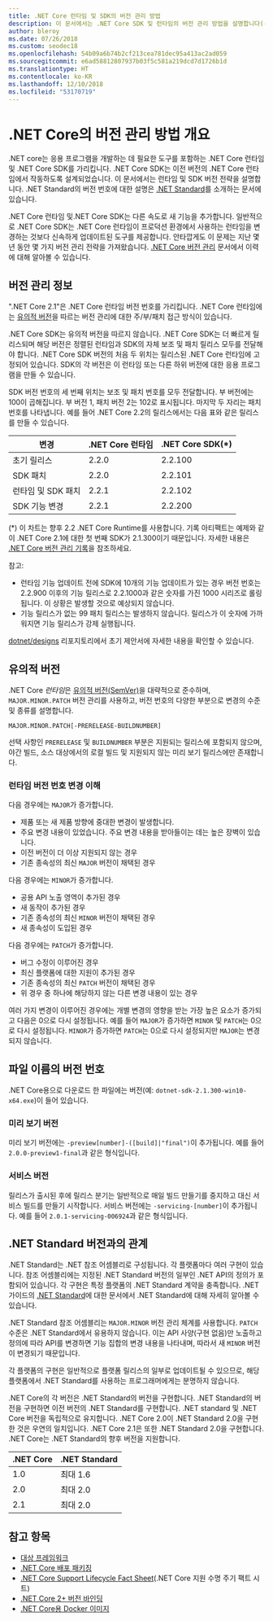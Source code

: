 ```yaml
---
title: .NET Core 런타임 및 SDK의 버전 관리 방법
description: 이 문서에서는 .NET Core SDK 및 런타임의 버전 관리 방법을 설명합니다(유의적 버전과 유사함).
author: bleroy
ms.date: 07/26/2018
ms.custom: seodec18
ms.openlocfilehash: 54b09a6b74b2cf213cea781dec95a413ac2ad059
ms.sourcegitcommit: e6ad58812807937b03f5c581a219dcd7d1726b1d
ms.translationtype: HT
ms.contentlocale: ko-KR
ms.lasthandoff: 12/10/2018
ms.locfileid: "53170719"
---
```

# <a name="overview-of-how-net-core-is-versioned"></a>.NET Core의 버전 관리 방법 개요

.NET core는 응용 프로그램을 개발하는 데 필요한 도구를 포함하는 .NET Core 런타임 및 .NET Core SDK를 가리킵니다. .NET Core SDK는 이전 버전의 .NET Core 런타임에서 작동하도록 설계되었습니다. 이 문서에서는 런타임 및 SDK 버전 전략을 설명합니다. .NET Standard의 버전 번호에 대한 설명은 [.NET Standard](../../standard/net-standard.md#net-implementation-support)를 소개하는 문서에 있습니다.

.NET Core 런타임 및.NET Core SDK는 다른 속도로 새 기능을 추가합니다. 일반적으로 .NET Core SDK는 .NET Core 런타임이 프로덕션 환경에서 사용하는 런타임을 변경하는 것보다 신속하게 업데이트된 도구를 제공합니다. 안타깝게도 이 문제는 지난 몇 년 동안 몇 가지 버전 관리 전략을 가져왔습니다. [.NET Core 버전 관리](version-history.md) 문서에서 이력에 대해 알아볼 수 있습니다.

## <a name="versioning-details"></a>버전 관리 정보

".NET Core 2.1"은 .NET Core 런타임 버전 번호를 가리킵니다. .NET Core 런타임에는 [유의적 버전](#semantic-versioning)을 따르는 버전 관리에 대한 주/부/패치 접근 방식이 있습니다.

.NET Core SDK는 유의적 버전을 따르지 않습니다. .NET Core SDK는 더 빠르게 릴리스되며 해당 버전은 정렬된 런타임과 SDK의 자체 보조 및 패치 릴리스 모두를 전달해야 합니다. .NET Core SDK 버전의 처음 두 위치는 릴리스된 .NET Core 런타임에 고정되어 있습니다. SDK의 각 버전은 이 런타임 또는 다른 하위 버전에 대한 응용 프로그램을 만들 수 있습니다.

SDK 버전 번호의 세 번째 위치는 보조 및 패치 번호를 모두 전달합니다. 부 버전에는 100이 곱해집니다. 부 버전 1, 패치 버전 2는 102로 표시됩니다. 마지막 두 자리는 패치 번호를 나타냅니다. 예를 들어 .NET Core 2.2의 릴리스에서는 다음 표와 같은 릴리스를 만들 수 있습니다.

| 변경                | .NET Core 런타임 | .NET Core SDK(*) |
|-----------------------|-------------------|-------------------|
| 초기 릴리스       | 2.2.0             | 2.2.100           |
| SDK 패치             | 2.2.0             | 2.2.101           |
| 런타임 및 SDK 패치 | 2.2.1             | 2.2.102           |
| SDK 기능 변경    | 2.2.1             | 2.2.200           |

(\*) 이 차트는 향후 2.2 .NET Core Runtime를 사용합니다. 기록 아티팩트는 예제와 같이 .NET Core 2.1에 대한 첫 번째 SDK가 2.1.300이기 때문입니다. 자세한 내용은 [.NET Core 버전 관리 기록](version-history.md)을 참조하세요.

참고:

* 런타임 기능 업데이트 전에 SDK에 10개의 기능 업데이트가 있는 경우 버전 번호는 2.2.900 이후의 기능 릴리스로 2.2.1000과 같은 숫자를 가진 1000 시리즈로 롤링됩니다. 이 상황은 발생할 것으로 예상되지 않습니다.
* 기능 릴리스가 없는 99 패치 릴리스는 발생하지 않습니다. 릴리스가 이 숫자에 가까워지면 기능 릴리스가 강제 실행됩니다.

[dotnet/designs](https://github.com/dotnet/designs/pull/29) 리포지토리에서 초기 제안서에 자세한 내용을 확인할 수 있습니다.

## <a name="semantic-versioning"></a>유의적 버전

.NET Core *런타임*은 [유의적 버전(SemVer)](https://semver.org/)을 대략적으로 준수하며, `MAJOR.MINOR.PATCH` 버전 관리를 사용하고, 버전 번호의 다양한 부분으로 변경의 수준 및 종류를 설명합니다.

```
MAJOR.MINOR.PATCH[-PRERELEASE-BUILDNUMBER]
```

선택 사항인 `PRERELEASE` 및 `BUILDNUMBER` 부분은 지원되는 릴리스에 포함되지 않으며, 야간 빌드, 소스 대상에서의 로컬 빌드 및 지원되지 않는 미리 보기 릴리스에만 존재합니다.

### <a name="understand-runtime-version-number-changes"></a>런타임 버전 번호 변경 이해

다음 경우에는 `MAJOR`가 증가합니다.

* 제품 또는 새 제품 방향에 중대한 변경이 발생합니다.
* 주요 변경 내용이 있었습니다. 주요 변경 내용을 받아들이는 데는 높은 장벽이 있습니다.
* 이전 버전이 더 이상 지원되지 않는 경우
* 기존 종속성의 최신 `MAJOR` 버전이 채택된 경우

다음 경우에는 `MINOR`가 증가합니다.

* 공용 API 노출 영역이 추가된 경우
* 새 동작이 추가된 경우
* 기존 종속성의 최신 `MINOR` 버전이 채택된 경우
* 새 종속성이 도입된 경우

다음 경우에는 `PATCH`가 증가합니다.

* 버그 수정이 이루어진 경우
* 최신 플랫폼에 대한 지원이 추가된 경우
* 기존 종속성의 최신 `PATCH` 버전이 채택된 경우
* 위 경우 중 하나에 해당하지 않는 다른 변경 내용이 있는 경우

여러 가지 변경이 이루어진 경우에는 개별 변경의 영향을 받는 가장 높은 요소가 증가되고 다음은 0으로 다시 설정됩니다. 예를 들어 `MAJOR`가 증가하면 `MINOR` 및 `PATCH`는 0으로 다시 설정됩니다. `MINOR`가 증가하면 `PATCH`는 0으로 다시 설정되지만 `MAJOR`는 변경되지 않습니다.

## <a name="version-numbers-in-file-names"></a>파일 이름의 버전 번호

.NET Core용으로 다운로드 한 파일에는 버전(예: `dotnet-sdk-2.1.300-win10-x64.exe`)이 들어 있습니다.

### <a name="preview-versions"></a>미리 보기 버전

미리 보기 버전에는 `-preview[number]-([build]|"final")`이 추가됩니다. 예를 들어 `2.0.0-preview1-final`과 같은 형식입니다.

### <a name="servicing-versions"></a>서비스 버전

릴리스가 출시된 후에 릴리스 분기는 일반적으로 매일 빌드 만들기를 중지하고 대신 서비스 빌드를 만들기 시작합니다. 서비스 버전에는 `-servicing-[number]`이 추가됩니다. 예를 들어 `2.0.1-servicing-006924`과 같은 형식입니다.

## <a name="relationship-to-net-standard-versions"></a>.NET Standard 버전과의 관계

.NET Standard는 .NET 참조 어셈블리로 구성됩니다. 각 플랫폼마다 여러 구현이 있습니다. 참조 어셈블리에는 지정된 .NET Standard 버전의 일부인 .NET API의 정의가 포함되어 있습니다. 각 구현은 특정 플랫폼의 .NET Standard 계약을 충족합니다. .NET 가이드의 [.NET Standard](../../standard/net-standard.md)에 대한 문서에서 .NET Standard에 대해 자세히 알아볼 수 있습니다.

.NET Standard 참조 어셈블리는 `MAJOR.MINOR` 버전 관리 체계를 사용합니다. `PATCH` 수준은 .NET Standard에서 유용하지 않습니다. 이는 API 사양(구현 없음)만 노출하고 정의에 따라 API를 변경하면 기능 집합의 변경 내용을 나타내며, 따라서 새 `MINOR` 버전이 변경되기 때문입니다.

각 플랫폼의 구현은 일반적으로 플랫폼 릴리스의 일부로 업데이트될 수 있으므로, 해당 플랫폼에서 .NET Standard를 사용하는 프로그래머에게는 분명하지 않습니다.

.NET Core의 각 버전은 .NET Standard의 버전을 구현합니다. .NET Standard의 버전을 구현하면 이전 버전의 .NET Standard를 구현합니다. .NET standard 및 .NET Core 버전을 독립적으로 유지합니다. .NET Core 2.0이 .NET Standard 2.0을 구현한 것은 우연의 일치입니다. .NET Core 2.1은 또한 .NET Standard 2.0을 구현합니다. .NET Core는 .NET Standard의 향후 버전을 지원합니다.

| .NET Core | .NET Standard |
|-----------|---------------|
| 1.0       | 최대 1.6     |
| 2.0       | 최대 2.0     |
| 2.1       | 최대 2.0     |

## <a name="see-also"></a>참고 항목

* [대상 프레임워크](../../standard/frameworks.md)  
* [.NET Core 배포 패키징](../build/distribution-packaging.md)  
* [.NET Core Support Lifecycle Fact Sheet](https://www.microsoft.com/net/core/support)(.NET Core 지원 수명 주기 팩트 시트)  
* [.NET Core 2+ 버전 바인딩](https://github.com/dotnet/designs/issues/3)  
* [.NET Core용 Docker 이미지](https://hub.docker.com/r/microsoft/dotnet/)
